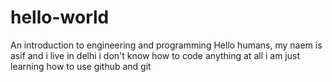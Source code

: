 # hello-world
An introduction  to engineering and programming 
Hello humans, my naem is asif and i live in delhi
i don't know how to code anything at all i am just learning how to use github and git
